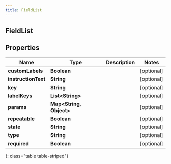 ```yaml
---
title: FieldList
---
```

## FieldList


## Properties

| Name | Type | Description | Notes |
| ------------ | ------------- | ------------- | ------------- |
| **customLabels** | <!----><!---->**Boolean**<!----> |  |  [optional] |
| **instructionText** | <!----><!---->**String**<!----> |  |  [optional] |
| **key** | <!----><!---->**String**<!----> |  |  [optional] |
| **labelKeys** | <!----><!---->**List&lt;String&gt;**<!----> |  |  [optional] |
| **params** | <!----><!---->**Map&lt;String, Object&gt;**<!----> |  |  [optional] |
| **repeatable** | <!----><!---->**Boolean**<!----> |  |  [optional] |
| **state** | <!----><!---->**String**<!----> |  |  [optional] |
| **type** | <!----><!---->**String**<!----> |  |  [optional] |
| **required** | <!----><!---->**Boolean**<!----> |  |  [optional] |
{: class="table table-striped"}



